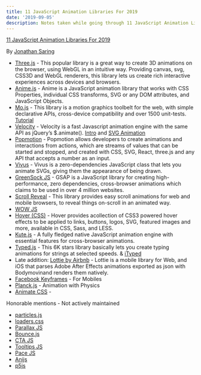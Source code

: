 ```yaml
---
title: 11 JavaScript Animation Libraries For 2019
date: '2019-09-05'
description: Notes taken while going through 11 JavaScript Animation Libraries For 2019 by Jonathan Saring
---
```


[11 JavaScript Animation Libraries For 2019](https://blog.bitsrc.io/11-javascript-animation-libraries-for-2018-9d7ac93a2c59)

By [Jonathan Saring](https://blog.bitsrc.io/@JonathanSaring)

- [Three.js](https://github.com/mrdoob/three.js/) - This popular library is a great way to create 3D animations on the browser, using WebGL in an intuitive way. Providing canvas, svg, CSS3D and WebGL renderers, this library lets us create rich interactive experiences across devices and browsers.
- [Anime.js](https://github.com/juliangarnier/anime) - Anime is a JavaScript animation library that works with CSS Properties, individual CSS transforms, SVG or any DOM attributes, and JavaScript Objects.
- [Mo.js](https://github.com/legomushroom/mojs) - This library is a motion graphics toolbelt for the web, with simple declarative APIs, cross-device compatibility and over 1500 unit-tests. [Tutorial](https://css-tricks.com/introduction-mo-js/)
- [Velocity](https://github.com/julianshapiro/velocity) - Velocity is a fast Javascript animation engine with the same API as jQuery’s \$.animate(). [Intro](https://www.sitepoint.com/incredibly-fast-ui-animation-using-velocity-js/) and [SVG Animation](https://davidwalsh.name/svg-animation)
- [Popmotion](https://github.com/popmotion/popmotion) - Popmotion allows developers to create animations and interactions from actions, which are streams of values that can be started and stopped, and created with CSS, SVG, React, three.js and any API that accepts a number as an input.
- [Vivus](https://github.com/maxwellito/vivus) - Vivus is a zero-dependencies JavaScript class that lets you animate SVGs, giving them the appearance of being drawn.
- [GreenSock JS](https://github.com/greensock/GreenSock-JS) - GSAP is a JavaScript library for creating high-performance, zero dependencies, cross-browser animations which claims to be used in over 4 million websites.
- [Scroll Reveal](https://github.com/jlmakes/scrollreveal) - This library provides easy scroll animations for web and mobile browsers, to reveal things on-scroll in an animated way.
- [WOW JS](https://github.com/graingert/WOW/)
- [Hover (CSS)](https://github.com/IanLunn/Hover) - Hover provides acollection of CSS3 powered hover effects to be applied to links, buttons, logos, SVG, featured images and more, available in CSS, Sass, and LESS.
- [Kute.js](https://github.com/thednp/kute.js/) - A fully fledged native JavaScript animation engine with essential features for cross-browser animations.
- [Typed.js](https://github.com/mattboldt/typed.js) - This 6K stars library basically lets you create typing animations for strings at selected speeds. & [iTyped](https://github.com/luisvinicius167/ityped)
- Late addition: [Lottie by Airbnb](https://github.com/airbnb/lottie-web) - Lottie is a mobile library for Web, and iOS that parses Adobe After Effects animations exported as json with Bodymovinand renders them natively.
- [Facebook Keyframes](https://facebookincubator.github.io/Keyframes/) - For Mobiles
- [Planck.js](https://github.com/shakiba/planck.js) - Animation with Physics
- [Animate CSS](https://daneden.github.io/animate.css/) -

Honorable mentions - Not actively maintained

- [particles.js](https://github.com/VincentGarreau/particles.js)
- [loaders.css](https://github.com/ConnorAtherton/loaders.css)
- [Parallax JS](https://github.com/wagerfield/parallax)
- [Bounce.js](https://github.com/tictail/bounce.js)
- [CTA JS](https://github.com/chinchang/cta.j)
- [Tooltips JS](https://github.com/ytiurin/html5tooltipsjs)
- [Pace JS](https://github.com/HubSpot/pace)
- [Anijs](https://github.com/anijs/anijs)
- [p5js](https://p5js.org/)
